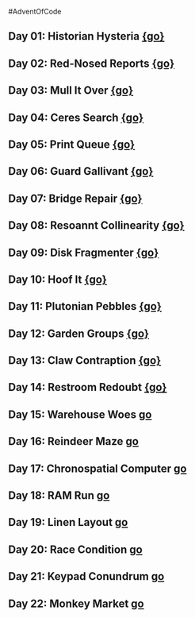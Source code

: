 #AdventOfCode

## Day 01: Historian Hysteria [{go}](./day01/Instructions.md)

## Day 02: Red-Nosed Reports [{go}](./day02/Instructions.md)

## Day 03: Mull It Over [{go}](./day03/Instructions.md)

## Day 04: Ceres Search [{go}](./day04/Instructions.md)

## Day 05: Print Queue [{go}](./day05/Instructions.md)

## Day 06: Guard Gallivant [{go}](./day06/Instructions.md)

## Day 07: Bridge Repair [{go}](./day07/Instructions.md)

## Day 08: Resoannt Collinearity [{go}](./day08/Instructions.md)

## Day 09: Disk Fragmenter [{go}](./day09/Instructions.md)

## Day 10: Hoof It [{go}](./day10/Instructions.md)

## Day 11: Plutonian Pebbles [{go}](./day11/Instructions.md)

## Day 12: Garden Groups [{go}](./day12/Instructions.md)

## Day 13: Claw Contraption [{go}](./day13/Instructions.md)

## Day 14: Restroom Redoubt [{go}](./day14/Instructions.md)

## Day 15: Warehouse Woes [go](./day15/Instructions.md)

## Day 16: Reindeer Maze [go](./day16/Instructions.md)

## Day 17: Chronospatial Computer [go](./day17/Instructions.md)

## Day 18: RAM Run [go](./day18/Instructions.md)

## Day 19: Linen Layout [go](./day19/Instructions.md)

## Day 20: Race Condition [go](./day20/Instructions.md)

## Day 21: Keypad Conundrum [go](./day21/Instructions.md)

## Day 22: Monkey Market [go](./day22/Instructions.md)
